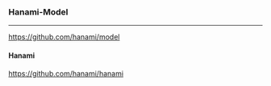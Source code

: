 ### Hanami-Model
---
https://github.com/hanami/model
#### Hanami
https://github.com/hanami/hanami


```



```

```


```
